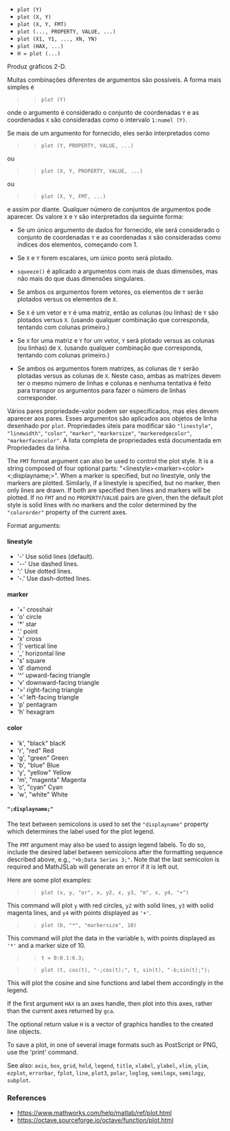 * `plot (Y)`
* `plot (X, Y)`
* `plot (X, Y, FMT)`
* `plot (..., PROPERTY, VALUE, ...)`
* `plot (X1, Y1, ..., XN, YN)`
* `plot (HAX, ...)`
* `H = plot (...)`

Produz gráficos 2-D.

Muitas combinações diferentes de argumentos são possíveis. A
forma mais simples é

>> `plot (Y)`

onde o argumento é considerado o conjunto de coordenadas `Y` e
as coordenadas `X` são consideradas como o intervalo `1:numel (Y)`.

Se mais de um argumento for fornecido, eles serão interpretados como

>> `plot (Y, PROPERTY, VALUE, ...)`

ou

>> `plot (X, Y, PROPERTY, VALUE, ...)`

ou

>> `plot (X, Y, FMT, ...)`

e assim por diante. Qualquer número de conjuntos de argumentos pode aparecer. Os valore `X` e `Y`
são interpretados da seguinte forma:

* Se um único argumento de dados for fornecido, ele será considerado o conjunto
de coordenadas `Y` e as coordenadas `X` são consideradas como
índices dos elementos, começando com 1.

* Se `X` e `Y` forem escalares, um único ponto será plotado.

* `squeeze()` é aplicado a argumentos com mais de duas
dimensões, mas não mais do que duas dimensões singulares.

* Se ambos os argumentos forem vetores, os elementos de `Y` serão plotados
versus os elementos de `X`.

* Se `X` é um vetor e `Y` é uma matriz, então as colunas (ou linhas)
de `Y` são plotados versus `X`. (usando qualquer combinação
que corresponda, tentando com colunas primeiro.)

* Se `X` for uma matriz e `Y` for um vetor, `Y` será plotado versus
as colunas (ou linhas) de `X`. (usando qualquer combinação
que corresponda, tentando com colunas primeiro.)

* Se ambos os argumentos forem matrizes, as colunas de `Y` serão plotadas
versus as colunas de `X`. Neste caso, ambas as matrizes devem
ter o mesmo número de linhas e colunas e nenhuma tentativa é
feito para transpor os argumentos para fazer o número de linhas
corresponder.

Vários pares propriedade-valor podem ser especificados, mas eles devem
aparecer aos pares. Esses argumentos são aplicados aos objetos de linha
desenhado por `plot`. Propriedades úteis para modificar são `"linestyle"`,
`"linewidth"`, `"color"`, `"marker"`, `"markersize"`, `"markeredgecolor"`,
`"markerfacecolor"`. A lista completa de propriedades está documentada em
Propriedades da linha.

The `FMT` format argument can also be used to control the plot style.
It is a string composed of four optional parts:
"\<linestyle\>\<marker\>\<color\>\<;displayname;\>".  When a marker is
specified, but no linestyle, only the markers are plotted.
Similarly, if a linestyle is specified, but no marker, then only
lines are drawn.  If both are specified then lines and markers will
be plotted.  If no `FMT` and no `PROPERTY`/`VALUE` pairs are given, then
the default plot style is solid lines with no markers and the color
determined by the `"colororder"` property of the current axes.

Format arguments:

#### linestyle

* '-'  Use solid lines (default).
* '--' Use dashed lines.
* ':'  Use dotted lines.
* '-.' Use dash-dotted lines.

#### marker

* '+'  crosshair
* 'o'  circle
* '*'  star
* '.'  point
* 'x'  cross
* '|'  vertical line
* '_'  horizontal line
* 's'  square
* 'd'  diamond
* '^'  upward-facing triangle
* 'v'  downward-facing triangle
* '>'  right-facing triangle
* '<'  left-facing triangle
* 'p'  pentagram
* 'h'  hexagram

#### color

* 'k', "black"    blacK
* 'r', "red"      Red
* 'g', "green"    Green
* 'b', "blue"     Blue
* 'y', "yellow"   Yellow
* 'm', "magenta"  Magenta
* 'c', "cyan"     Cyan
* 'w', "white"    White

#### `";displayname;"`

The text between semicolons is used to set the `"displayname"`
property which determines the label used for the plot legend.

The `FMT` argument may also be used to assign legend labels.  To do
so, include the desired label between semicolons after the
formatting sequence described above, e.g., `"+b;Data Series 3;"`.
Note that the last semicolon is required and MathJSLab will generate
an error if it is left out.

Here are some plot examples:

>> `plot (x, y, "or", x, y2, x, y3, "m", x, y4, "+")`

This command will plot `y` with red circles, `y2` with solid lines,
`y3` with solid magenta lines, and `y4` with points displayed as
`'+'`.

>> `plot (b, "*", "markersize", 10)`

This command will plot the data in the variable `b`, with points
displayed as `'*'` and a marker size of 10.

>> `t = 0:0.1:6.3;`

>> `plot (t, cos(t), "-;cos(t);", t, sin(t), "-b;sin(t);");`

This will plot the cosine and sine functions and label them
accordingly in the legend.

If the first argument `HAX` is an axes handle, then plot into this
axes, rather than the current axes returned by `gca`.

The optional return value `H` is a vector of graphics handles to the
created line objects.

To save a plot, in one of several image formats such as PostScript
or PNG, use the 'print' command.

See also: `axis`, `box`, `grid`, `hold`, `legend`, `title`, `xlabel`, `ylabel`,
`xlim`, `ylim`, `ezplot`, `errorbar`, `fplot`, `line`, `plot3`, `polar`, `loglog`,
`semilogx`, `semilogy`, `subplot`.

### References

* https://www.mathworks.com/help/matlab/ref/plot.html
* https://octave.sourceforge.io/octave/function/plot.html
